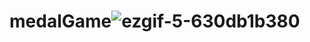 # medalGame![ezgif-5-630db1b380](https://user-images.githubusercontent.com/83536639/201457051-32fe8721-2b8a-4f04-bda0-5eef53374341.gif)
